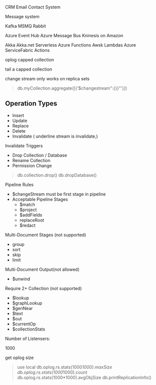 CRM
Email Contact System


Message system

Kafka
MSMQ
Rabbit

Azure Event Hub
Azure Message Bus
Kninesis on Amazon


Akka
Akka.net
Serverless
Azure Functions
Awsk Lambdas
Azure ServiceFabric Actions


oplog
capped collection

tail a capped collection


change stream only works on replica sets

> db.myCollection.aggregate([{'$changestream":{}}"'}])

## Operation Types

+ Insert
+ Update
+ Replace
+ Delete
+ Invalidate ( underline stream is invalidate,)

Invalidate Triggers

+ Drop Collection / Database
+ Rename Collection
+ Permission Change


> db.collection.drop()
> db.dropDatabase()


Pipeline Rules

+ $changeStream must be first stage in pipeline
+ Acceptable Pipeline Stages
  + $match
  + $project
  + $addFields
  + replaceRoot
  + $redact

Multi-Document Stages (not supported)

+ group
+ sort
+ skip
+ limit


Multi-Document Output(not allowed)

+ $unwind


Require 2+ Collection (not supported)

+ $lookup
+ $graphLookup
+ $genNear
+ $text
+ $out
+ $currentOp
+ $collectionStats


Number of Listensers:

1000


get oplog size

> use local
> db.oplog.rs.stats(1000*1000).maxSize
> db.oplog.rs.stats(1000*1000).count
> db.oplog.rs.stats(1000*1000).avgObjSize
> db.printReplicationInfo()













